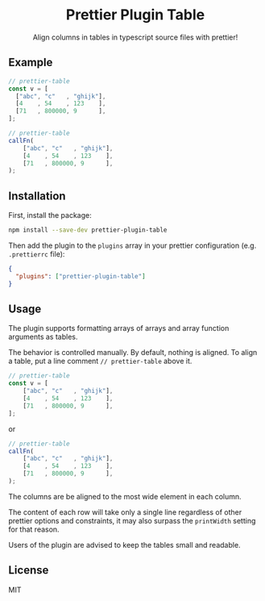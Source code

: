 <div align="center">

# Prettier Plugin Table

Align columns in tables in typescript source files with prettier!

</div>

## Example

```typescript
// prettier-table
const v = [
  ["abc", "c"   , "ghijk"],
  [4    , 54    , 123    ],
  [71   , 800000, 9      ],
];

// prettier-table
callFn(
    ["abc", "c"   , "ghijk"],
    [4    , 54    , 123    ],
    [71   , 800000, 9      ],
);
```

## Installation

First, install the package:
```bash
npm install --save-dev prettier-plugin-table
```

Then add the plugin to the `plugins` array in your prettier configuration (e.g. `.prettierrc` file):
```json
{
  "plugins": ["prettier-plugin-table"]
}
```

## Usage

The plugin supports formatting arrays of arrays and array function arguments as tables.

The behavior is controlled manually. By default, nothing is aligned. To align a table, put a line comment `// prettier-table` above it.

```typescript
// prettier-table
const v = [
    ["abc", "c"   , "ghijk"],
    [4    , 54    , 123    ],
    [71   , 800000, 9      ],
];
```

or

```typescript
// prettier-table
callFn(
    ["abc", "c"   , "ghijk"],
    [4    , 54    , 123    ],
    [71   , 800000, 9      ],
);
```

The columns are be aligned to the most wide element in each column.

The content of each row will take only a single line regardless of other prettier options and constraints, it may also surpass the `printWidth` setting for that reason.

Users of the plugin are advised to keep the tables small and readable.

## License

MIT
